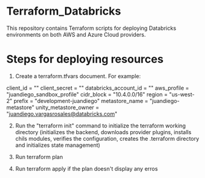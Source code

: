 # Terraform_Databricks

This repository contains Terraform scripts for deploying Databricks environments on both AWS and Azure Cloud providers.

# Steps for deploying resources

1. Create a terraform.tfvars document. For example:

client_id = ""
client_secret = ""
databricks_account_id = ""
aws_profile = "juandiego_sandbox_profile"
cidr_block = "10.4.0.0/16"
region = "us-west-2"
prefix = "development-juandiego"
metastore_name = "juandiego-metastore"
unity_metastore_owner = "juandiego.vargasrosales@databricks.com"

2. Run the "terraform init" command to initialize the terraform working directory (initializes the backend, downloads provider plugins, installs chils modules,
verifies the configuration, creates the .terraform directory and initializes state management)

3. Run terraform plan

4. Run terraform apply if the plan doesn't display any erros
